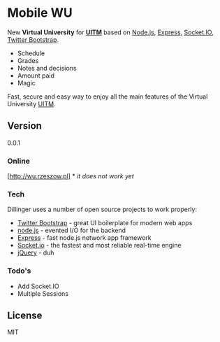 # Mobile WU

New **Virtual University** for **[UITM]** based on [Node.js], [Express], [Socket.IO], [Twitter Bootstrap].

 * Schedule
 * Grades
 * Notes and decisions
 * Amount paid
 * Magic

Fast, secure and easy way to enjoy all the main features of the Virtual University [UITM].

## Version ##
0.0.1

### Online
[http://wu.rzeszow.pl] * *it does not work yet*

### Tech
Dillinger uses a number of open source projects to work properly:

* [Twitter Bootstrap] - great UI boilerplate for modern web apps
* [node.js] - evented I/O for the backend
* [Express] - fast node.js network app framework
* [Socket.io] - the fastest and most reliable real-time engine
* [jQuery] - duh


### Todo's

 - Add Socket.IO
 - Multiple Sessions


License
----

MIT


[Node.js]:http://nodejs.org
[Twitter Bootstrap]:http://twitter.github.com/bootstrap/
[jQuery]:http://jquery.com
[@kalinichenk0]:http://twitter.com/kalinichenk0
[Express]:http://expressjs.com
[Socket.IO]:http://socket.io
[UITM]:https://wsiz.rzeszow.pl/
[http://wu.rzeszow.pl]:http://wu.rzeszow.pl/